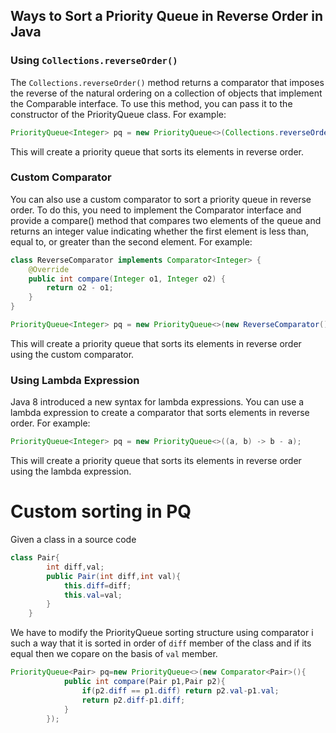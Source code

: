 
## Ways to Sort a Priority Queue in Reverse Order in Java

### Using `Collections.reverseOrder()`
The `Collections.reverseOrder()` method returns a comparator that imposes the reverse of the natural ordering on a collection of objects that implement the Comparable interface. To use this method, you can pass it to the constructor of the PriorityQueue class. For example:
```java
PriorityQueue<Integer> pq = new PriorityQueue<>(Collections.reverseOrder());
```
This will create a priority queue that sorts its elements in reverse order.

### Custom Comparator
You can also use a custom comparator to sort a priority queue in reverse order. To do this, you need to implement the Comparator interface and provide a compare() method that compares two elements of the queue and returns an integer value indicating whether the first element is less than, equal to, or greater than the second element. For example:
```java
class ReverseComparator implements Comparator<Integer> {
    @Override
    public int compare(Integer o1, Integer o2) {
        return o2 - o1;
    }
}

PriorityQueue<Integer> pq = new PriorityQueue<>(new ReverseComparator());
```
This will create a priority queue that sorts its elements in reverse order using the custom comparator.

### Using Lambda Expression
Java 8 introduced a new syntax for lambda expressions. You can use a lambda expression to create a comparator that sorts elements in reverse order. For example:
```java
PriorityQueue<Integer> pq = new PriorityQueue<>((a, b) -> b - a);
```
This will create a priority queue that sorts its elements in reverse order using the lambda expression.

# Custom sorting in PQ
Given a class in a source code
```java
class Pair{
        int diff,val;
        public Pair(int diff,int val){
            this.diff=diff;
            this.val=val;
        }
    }
```
We have to modify the PriorityQueue sorting structure using comparator i such a way that it is sorted in order of `diff` member of the class and if its equal then we copare on the basis of `val` member.
```java
PriorityQueue<Pair> pq=new PriorityQueue<>(new Comparator<Pair>(){
            public int compare(Pair p1,Pair p2){
                if(p2.diff == p1.diff) return p2.val-p1.val;
                return p2.diff-p1.diff;
            }
        });
```
